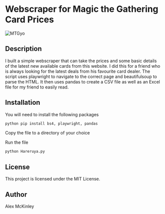 # Webscraper for Magic the Gathering Card Prices

![MTGyo](https://upload.wikimedia.org/wikipedia/en/thumb/a/aa/Magic_the_gathering-card_back.jpg/220px-Magic_the_gathering-card_back.jpg)

## Description
I built a simple webscraper that can take the prices and some basic details of the latest new available cards from this website.
I did this for a friend who is always looking for the latest deals from his favourite card dealer. The script uses playwright to navigate to the correct page and beautifulsoup
to parse the HTML. It then uses pandas to create a CSV file as well as an Excel file for my friend to easily read.

## Installation
You will need to install the following packages

```bash
python pip install bs4, playwright, pandas
```

Copy the file to a directory of your choice

Run the file

```bash
python Hareruya.py
```

## License
This project is licensed under the MIT License.

## Author
Alex McKinley
